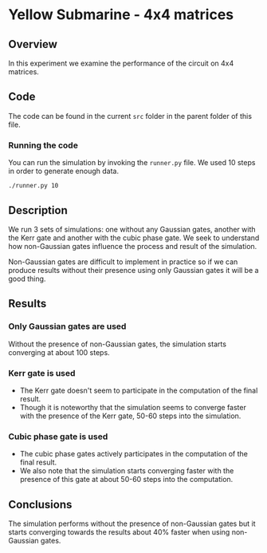 # Yellow Submarine - 4x4 matrices

## Overview

In this experiment we examine the performance of the circuit on 4x4 matrices.

## Code 

The code can be found in the current `src` folder in the parent folder of this file.

### Running the code

You can run the simulation by invoking the `runner.py` file. We used 10 steps in order to generate enough data.

```
./runner.py 10
```

## Description

We run 3 sets of simulations: one without any Gaussian gates, another with the Kerr gate and another with the cubic phase gate. We seek to understand how non-Gaussian gates influence the process and result of the simulation.

Non-Gaussian gates are difficult to implement in practice so if we can produce results without their presence using only Gaussian gates it will be a good thing.

## Results

### Only Gaussian gates are used

Without the presence of non-Gaussian gates, the simulation starts converging at about 100 steps.

### Kerr gate is used

- The Kerr gate doesn't seem to participate in the computation of the final result.
- Though it is noteworthy that the simulation seems to converge faster with the presence of the Kerr gate, 50-60 steps into the simulation.

### Cubic phase gate is used

- The cubic phase gates actively participates in the computation of the final result.
- We also note that the simulation starts converging faster with the presence of this gate at about 50-60 steps into the computation.

## Conclusions

The simulation performs without the presence of non-Gaussian gates but it starts converging towards the results about 40% faster when using non-Gaussian gates.
